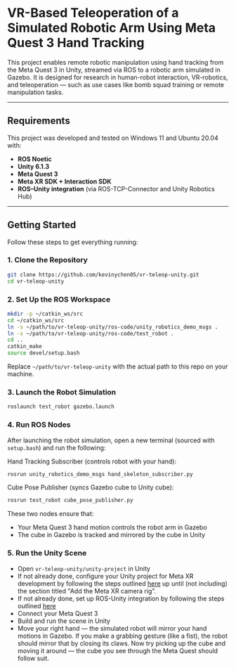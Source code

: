 # VR-Based Teleoperation of a Simulated Robotic Arm Using Meta Quest 3 Hand Tracking

This project enables remote robotic manipulation using hand tracking from the Meta Quest 3 in Unity, streamed via ROS to a robotic arm simulated in Gazebo. It is designed for research in human-robot interaction, VR-robotics, and teleoperation — such as use cases like bomb squad training or remote manipulation tasks.

---

## Requirements

This project was developed and tested on Windows 11 and Ubuntu 20.04 with:

- **ROS Noetic**
- **Unity 6.1.3**
- **Meta Quest 3**
- **Meta XR SDK + Interaction SDK**
- **ROS–Unity integration** (via ROS-TCP-Connector and Unity Robotics Hub)

---

## Getting Started

Follow these steps to get everything running:

### 1. Clone the Repository

```bash
git clone https://github.com/kevinychen05/vr-teleop-unity.git
cd vr-teleop-unity
```

### 2. Set Up the ROS Workspace

```bash
mkdir -p ~/catkin_ws/src
cd ~/catkin_ws/src
ln -s ~/path/to/vr-teleop-unity/ros-code/unity_robotics_demo_msgs .
ln -s ~/path/to/vr-teleop-unity/ros-code/test_robot .
cd ..
catkin_make
source devel/setup.bash
```

Replace `~/path/to/vr-teleop-unity` with the actual path to this repo on your machine.

### 3. Launch the Robot Simulation

```bash
roslaunch test_robot gazebo.launch
```

### 4. Run ROS Nodes

After launching the robot simulation, open a new terminal (sourced with `setup.bash`) and run the following:

Hand Tracking Subscriber (controls robot with your hand):

```bash
rosrun unity_robotics_demo_msgs hand_skeleton_subscriber.py
```

Cube Pose Publisher (syncs Gazebo cube to Unity cube):

```bash
rosrun test_robot cube_pose_publisher.py
```

These two nodes ensure that:
- Your Meta Quest 3 hand motion controls the robot arm in Gazebo
- The cube in Gazebo is tracked and mirrored by the cube in Unity

### 5. Run the Unity Scene

- Open `vr-teleop-unity/unity-project` in Unity
- If not already done, configure your Unity project for Meta XR development by following the steps outlined [here](https://developers.meta.com/horizon/documentation/unity/unity-tutorial-hello-vr) up until (not including) the section titled "Add the Meta XR camera rig".
- If not already done, set up ROS-Unity integration by following the steps outlined [here](https://github.com/Unity-Technologies/Unity-Robotics-Hub/blob/main/tutorials/ros_unity_integration/setup.md)
- Connect your Meta Quest 3
- Build and run the scene in Unity
- Move your right hand — the simulated robot will mirror your hand motions in Gazebo. If you make a grabbing gesture (like a fist), the robot should mirror that by closing its claws. Now try picking up the cube and moving it around — the cube you see through the Meta Quest should follow suit.
